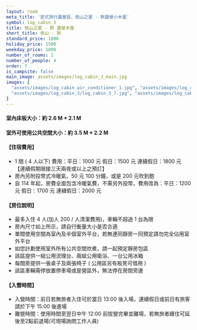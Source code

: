 ```yaml
---
layout: room
meta_title: '密式旅行露營區，依山之屋 - 默露營小木屋'
symbol: log_cabin_3
title: 依山之屋 - 默 露營木屋
short_title: 依山 - 默
standard_price: 1800
holiday_price: 1500
weekday_price: 1000
number_of_rooms: 1
number_of_people: 4
order: 7
is_campsite: false
main_image: assets/images/log_cabin_3_main.jpg
images: [
  "assets/images/log_cabin_air_conditioner_1.jpg", "assets/images/log_cabin_3/log_cabin_3_1.jpg", "assets/images/log_cabin_3/log_cabin_3_2.jpg", "assets/images/log_cabin_3/log_cabin_3_3.jpg", "assets/images/log_cabin_3/log_cabin_3_4.jpg", "assets/images/log_cabin_3/log_cabin_3_5.jpg", "assets/images/log_cabin_3/log_cabin_3_6.jpg",
  "assets/images/log_cabin_3/log_cabin_3_7.jpg", "assets/images/log_cabin_3/log_cabin_3_8.jpg", "assets/images/log_cabin_3/log_cabin_3_9.jpg", "assets/images/log_cabin_3/log_cabin_3_10.jpg", "assets/images/log_cabin_3/log_cabin_3_11.jpg", "assets/images/log_cabin_3/log_cabin_3_12.jpg", "assets/images/map.jpg", "assets/images/booking_announcement.jpg"
]
---
```


#### 室內床板大小：約 2.6 M * 2.1 M
#### 室外可使用公共空間大小：約 3.5 M * 2.2 M

<h4 class="yellow">【住宿費用】</h4>
<ul class="yellow">
  <li>1 間 ( 4 人以下) 費用：平日：1000 元  假日：1500 元  連續假日：1800 元【連續假期限接三天兩夜或以上之預訂】</li>
  <li>房內另附投幣式冷暖氣，50 元 100 分鐘，或是 200 元吹到飽</li>
  <li>自 114 年起，房費全面包含冷暖氣費，不需另外投幣，費用改為：平日：1200 元  假日：1700 元  連續假日：2000 元</li>
</ul>

#### 【房位說明】
- 最多入住 4 人(加人 200 / 人清潔費用)，車輛不超過 1 台為限
- 房內尺寸如上所示，請自行衡量大小是否合適
- 單間使用空間為室內及半個室外平台，若無連同靜房一同預定請勿完全佔用室外平台 
- 如您計劃使用室外所有公共空間炊煮，請一起預定靜房包區
- 該區提供一組公用流理台、兩組公用衛浴、一台公用冰箱
- 每間房提供一張桌子及兩張椅子 ( 公用區另有板凳可借用 )
- 該區車輛需停放置停車場或是營區外，無法停在房間旁邊

<h4 class="yellow">【入營時間】</h4>
<ul class="yellow">
  <li>入營時間：前日若無旅者入住可於當日 13:00 後入場，連續假日或前日有旅客請於下午 15:00 後進場</li>
  <li>離營時間：使用時間至翌日中午 12:00 前拔營完畢並離場，若無旅者續住可延後至2點前退場(可現場詢問工作人員)</li>
</ul>
